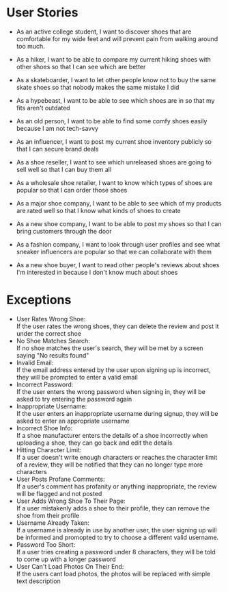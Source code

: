 # User Stories

- As an active college student, I want to discover shoes that are comfortable for my wide feet and will prevent pain from walking around too much.

- As a hiker, I want to be able to compare my current hiking shoes with other shoes so that I can see which are better

- As a skateboarder, I want to let other people know not to buy the same skate shoes so that nobody makes the same mistake I did

- As a hypebeast, I want to be able to see which shoes are in so that my fits aren't outdated

- As an old person, I want to be able to find some comfy shoes easily because I am not tech-savvy

- As an influencer, I want to post my current shoe inventory publicly so that I can secure brand deals

- As a shoe reseller, I want to see which unreleased shoes are going to sell well so that I can buy them all

- As a wholesale shoe retailer, I want to know which types of shoes are popular so that I can order those shoes

- As a major shoe company, I want to be able to see which of my products are rated well so that I know what kinds of shoes to create

- As a new shoe company, I want to be able to post my shoes so that I can bring customers through the door

- As a fashion company, I want to look through user profiles and see what sneaker influencers are popular so that we can collaborate with them

- As a new shoe buyer, I want to read other people's reviews about shoes I'm interested in because I don't know much about shoes


# Exceptions

- User Rates Wrong Shoe:  
  If the user rates the wrong shoes, they can delete the review and post it under the correct shoe
- No Shoe Matches Search:  
  If no shoe matches the user's search, they will be met by a screen saying "No results found"
- Invalid Email:  
  If the email address entered by the user upon signing up is incorrect, they will be prompted to enter a valid email
- Incorrect Password:  
  If the user enters the wrong password when signing in, they will be asked to try entering the password again
- Inappropriate Username:  
  If the user enters an inappropriate username during signup, they will be asked to enter an appropriate username
- Incorrect Shoe Info:  
  If a shoe manufacturer enters the details of a shoe incorrectly when uploading a shoe, they can go back and edit the details
- Hitting Character Limit:  
  If a user doesn't write enough characters or reaches the character limit of a review, they will be notified that they can no longer type more characters
- User Posts Profane Comments:  
  If a user's comment has profanity or anything inappropriate, the review will be flagged and not posted
- User Adds Wrong Shoe To Their Page:  
  If a user mistakenly adds a shoe to their profile, they can remove the shoe from their profile
- Username Already Taken:  
  If a username is already in use by another user, the user signing up will be informed and promopted to try to choose a different valid username.
- Password Too Short:  
  If a user tries creating a password under 8 characters, they will be told to come up with a longer password
- User Can't Load Photos On Their End:  
  If the users cant load photos, the photos will be replaced with simple text description

  
  
